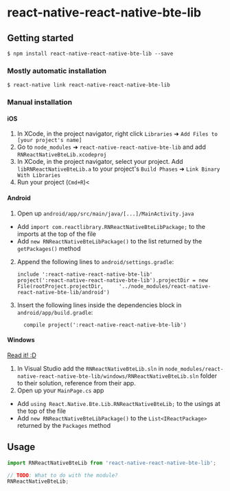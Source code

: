 
# react-native-react-native-bte-lib

## Getting started

`$ npm install react-native-react-native-bte-lib --save`

### Mostly automatic installation

`$ react-native link react-native-react-native-bte-lib`

### Manual installation


#### iOS

1. In XCode, in the project navigator, right click `Libraries` ➜ `Add Files to [your project's name]`
2. Go to `node_modules` ➜ `react-native-react-native-bte-lib` and add `RNReactNativeBteLib.xcodeproj`
3. In XCode, in the project navigator, select your project. Add `libRNReactNativeBteLib.a` to your project's `Build Phases` ➜ `Link Binary With Libraries`
4. Run your project (`Cmd+R`)<

#### Android

1. Open up `android/app/src/main/java/[...]/MainActivity.java`
  - Add `import com.reactlibrary.RNReactNativeBteLibPackage;` to the imports at the top of the file
  - Add `new RNReactNativeBteLibPackage()` to the list returned by the `getPackages()` method
2. Append the following lines to `android/settings.gradle`:
  	```
  	include ':react-native-react-native-bte-lib'
  	project(':react-native-react-native-bte-lib').projectDir = new File(rootProject.projectDir, 	'../node_modules/react-native-react-native-bte-lib/android')
  	```
3. Insert the following lines inside the dependencies block in `android/app/build.gradle`:
  	```
      compile project(':react-native-react-native-bte-lib')
  	```

#### Windows
[Read it! :D](https://github.com/ReactWindows/react-native)

1. In Visual Studio add the `RNReactNativeBteLib.sln` in `node_modules/react-native-react-native-bte-lib/windows/RNReactNativeBteLib.sln` folder to their solution, reference from their app.
2. Open up your `MainPage.cs` app
  - Add `using React.Native.Bte.Lib.RNReactNativeBteLib;` to the usings at the top of the file
  - Add `new RNReactNativeBteLibPackage()` to the `List<IReactPackage>` returned by the `Packages` method


## Usage
```javascript
import RNReactNativeBteLib from 'react-native-react-native-bte-lib';

// TODO: What to do with the module?
RNReactNativeBteLib;
```
  